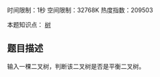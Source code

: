 时间限制：1秒 空间限制：32768K 热度指数：209503

本题知识点： [树](https://www.nowcoder.com/questionCenter?questionTypes=000100&mutiTagIds=583)

## 题目描述

输入一棵二叉树，判断该二叉树是否是平衡二叉树。